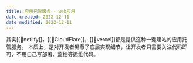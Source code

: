```yaml
---
title: 应用托管服务 - web应用
date created: 2022-12-11
date modified: 2022-12-11
---
```


其实[[🔗netlify]]，[[🔗CloudFlare]]，[[🔗vercel]]都是提供这种一键建站的应用托管服务。
本质上，是对开发者屏蔽了底层实现细节，让开发者只需要关注代码即可，不用自己写部署、监控等运维代码。